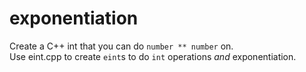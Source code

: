 # exponentiation
Create a C++ int that you can do `number ** number` on.\
Use eint.cpp to create `eint`s to do `int` operations _and_ exponentiation.
